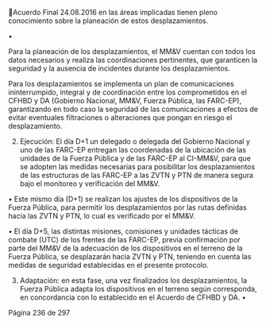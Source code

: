 Acuerdo Final 
24.08.2016 
en  las  áreas  implicadas  tienen  pleno  conocimiento  sobre  la  planeación  de  estos 
desplazamientos. 
 
•

Para la planeación de los desplazamientos, el MM&V cuentan con todos los datos necesarios 
y  realiza  las  coordinaciones  pertinentes,  que  garanticen  la  seguridad  y  la  ausencia  de 
incidentes durante los desplazamientos. 

 
Para los desplazamientos se implementa un plan de comunicaciones ininterrumpido, integral 
y de coordinación entre los comprometidos en el CFHBD y DA (Gobierno Nacional, MM&V, 
Fuerza Pública, las FARC-EP), garantizando en todo caso la seguridad de las comunicaciones a 
efectos  de  evitar  eventuales  filtraciones  o  alteraciones  que  pongan  en  riesgo  el 
desplazamiento.   
 
2. Ejecución:  El  día  D+1  un  delegado  o  delegada  del  Gobierno  Nacional  y  uno  de  las  FARC-EP 
entregan las coordenadas de la ubicación de las unidades de la Fuerza Pública y de las FARC-EP al 
CI-MM&V, para que se adopten las medidas necesarias para posibilitar los desplazamientos de las 
estructuras de las FARC-EP a las ZVTN y PTN de manera segura bajo el monitoreo y verificación 
del MM&V. 
 
• Este  mismo  día  (D+1)  se  realizan  los  ajustes  de  los  dispositivos  de  la  Fuerza  Pública,  para 
permitir los desplazamientos por las rutas definidas hacia las ZVTN y PTN, lo cual es verificado 
por el MM&V.  
 
• El  día  D+5,  las  distintas  misiones,  comisiones  y  unidades  tácticas  de  combate  (UTC)  de  los 
frentes  de  las  FARC-EP,  previa  confirmación  por  parte  del  MM&V  de  la  adecuación  de  los 
dispositivos en el terreno de la Fuerza Pública, se desplazarán hacia ZVTN y PTN, teniendo en 
cuenta las medidas de seguridad establecidas en el presente protocolo. 
 
3. Adaptación: en esta fase, una vez finalizados los desplazamientos, la Fuerza Pública adapta los 
dispositivos en el terreno según corresponda, en concordancia con lo establecido en el Acuerdo 
de CFHBD y DA. 
•

 
 
 
 
 
 
 
 
 
 
 
 
 
 
 
 
Página 236 de 297 
 

